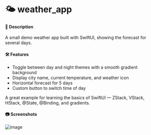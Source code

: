 # 🌤️ weather_app

#### 📝 **Description**

A small demo weather app built with SwiftUI, showing the forecast for several days.

#### 🛠 **Features**

* Toggle between day and night themes with a smooth gradient background
* Display city name, current temperature, and weather icon
* Horizontal forecast for 5 days
* Custom button to switch time of day

A great example for learning the basics of SwiftUI — ZStack, VStack, HStack, @State, @Binding, and gradients.

#### 📷 **Screenshots**

![image](https://github.com/user-attachments/assets/4385cda6-8662-4208-9e56-178f891c23f0)

